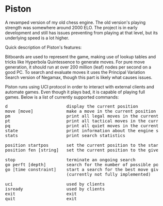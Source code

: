 # Piston

A revamped version of my old chess engine. The old version's playing strength was 
somewhere around 2000 ELO. The project is in early development and still has 
issues preventing from playing at that level, but its underlying speed is a lot 
higher.

Quick description of Piston's features:

Bitboards are used to represent the game, making use of lookup tables and
tricks like Hyperbola Quintessence to generate moves. For pure move generation, it 
should run at over 200 million (leaf) nodes per second on a good PC. To search and 
evaluate moves it uses the Principal Variation Search version of Negamax, though this 
part is likely what causes issues.

Piston runs using UCI protocol in order to interact with external clients and 
automate games. Even though it plays bad, it is capable of playing full games. 
Below is a list of currently supported commands:

<pre>
d                       display the current position
move [move]             make a move in the current position
pm                      print all legal moves in the current position
pt                      print all tactical moves in the current position
pq                      print all quiet moves in the current position
state                   print information about the engine state
stats                   print search statistics

position startpos       set the current position to the starting position
position fen [string]   set the current position to the given FEN string

stop                    terminate an ongoing search
go perft [depth]        search for the number of possible positions after [depth] moves
go [time constraint]    start a search for the best move given the time constraints
                        (currently not fully implemented)

uci                     used by clients
isready                 used by clients
exit                    exit
quit                    exit
</pre>

